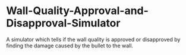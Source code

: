 # Wall-Quality-Approval-and-Disapproval-Simulator
A simulator which tells if the wall quality is approved or disapproved by finding the damage caused by the bullet to the wall.
